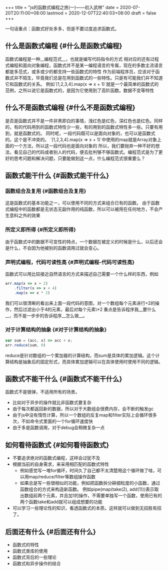 +++
title = "js的函数式编程之旅(一)——初入武林"
date = 2020-07-20T20:11:00+08:00
lastmod = 2020-12-07T22:40:03+08:00
draft = false
+++

一句话重点：函数式好处多多，但是不要过度追求函数式。

<!--more-->


## 什么是函数式编程 {#什么是函数式编程}

函数式编程是一种\_\_编程范式\_\_，也就是编写代码指令的方式
相对应的还有过程式编程和面向对象编程，函数式并不是某一编程语言的专属，现在的多数主流语言都是多范式，或多或少的都支持一些函数式的特性
作为前端程序员，应该对于函数式并不陌生，毕竟我们总是在用到函数式的一些特性。只是有可能我们并不知道它和函数式的关系。
例如\`[1,2,3,4].map(x => x + 1)\`就是一个最简单的函数式的范例，之所以说它是函数式的，是因为它使用到了高阶函数。数据不变等特性


## 什么不是函数式编程 {#什么不是函数式编程}

是否是函数式并不是一件非黑即白的事情，浅红色是红色，深红色也是红色。同样的，有的代码用到的函数式特性少一些，有的用到的函数式特性多一些。只要有用到，就是函数式的。
同时呢，一段代码既可以是面向对象的，也可以是函数式的。这个是不冲突的。
\`[1,2,3,4].map(x => x + 1)\`中使用的map就是Array对象上面的一个方法，所以这一段代码也是面向对象的
所以，我们要抛弃一种不好的想法，看见自己的代码或者别人的代码，便去批判够不够函数式。编程范式是为了更好的思考问题和解决问题，只要能做到这一点，什么编程范式很重要么？


## 函数式能干什么 {#函数式能干什么}


### 函数组合及复用 {#函数组合及复用}

这是函数式的基本功能之一，可以使用不同的方式来组合已有的函数。
由于函数式编程中的函数都是无状态无副作用的纯函数，所以可以被用在任何地方，不会产生意料之外的效果


### 所定义即所得 {#所定义即所得}

由于函数式中的数据不可变性的特点，一个数据在被定义的时候是什么，以后还会是什么，不会因为他被别的函数调用过就会变心。


### 声明式编程，代码可读性高 {#声明式编程-代码可读性高}

函数式可以用比较接近自然语言的方式来描述自己需要一个什么样的东西，例如

```javascript
arr.map(x => x + 2)
    .filter(x => x < 4)
    .map(x => x * 2)
```

我们可以很清晰的看出来上面一段代码的意图，对一个数组每个元素进行+2的操作，然后过滤出小于4的元素，最后对每个元素\\\*2
重点是告诉程序我\_\_要什么\_\_，而不是一步步的告诉程序\_\_怎么做\_\_。


### 对于计算结构的抽象 {#对于计算结构的抽象}

```javascript
var sum = (acc, x) => acc + x;
arr.reduce(sum, 0)
```

reduce是针对数组的一个累加器的计算结构，而sum是具体的累加逻辑。这个计算结构是抽象后的固定形式，而具体累加逻辑可以在具体使用时使用不同的逻辑。


## 函数式不能干什么 {#函数式不能干什么}

函数式不是银弹，不适用所有的场景。

-   比如对于异步的操作就比非函数式要复杂
-   由于每次都返回新的数据，所以对于大数组会很费内存，会不断的触发gc
-   由于js中没有惰性计算，所以一个数组的反复map和filter实际上会循环很多次，不如命令式里面的一个for循环速度快
-   由于多是函数调用，对于debug会稍微复杂一点


## 如何看待函数式 {#如何看待函数式}

-   不要追求绝对的函数式编程，这样会过犹不及
-   根据当前的自身需求，来采用相匹配的函数式特性
    -   例如感觉写一堆for循环，时间久了自己都不太清楚用这个循环做了啥，可以用map/reduce/filter等数组操作函数
    -   如果总是写一些很相似的功能，例如把函数拆分耕细粒度的小函数，通过函数组合的方式来构造新函数。 例如pipe(map(take(2), add(1)))表示取出数组前两个元素，并且加1的操作，不需要单独写一个函数，使用已有的两个函数take和add就可以组成想要的功能
-   可以学习一些理论性的知识，看透函数式的本质。这样就可以做到无招胜有招了。


## 后面还有什么 {#后面还有什么}

-   函数式的特性
-   函数式类库的使用
-   函数式背后的一些理论
-   函数式和异步操作的结合